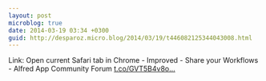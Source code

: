 ```yaml
---
layout: post
microblog: true
date: 2014-03-19 03:34 +0300
guid: http://desparoz.micro.blog/2014/03/19/t446082125344043008.html
---
```

Link: Open current Safari tab in Chrome - Improved - Share your Workflows - Alfred App Community Forum [t.co/GVT5B4v8o...](http://t.co/GVT5B4v8og)
